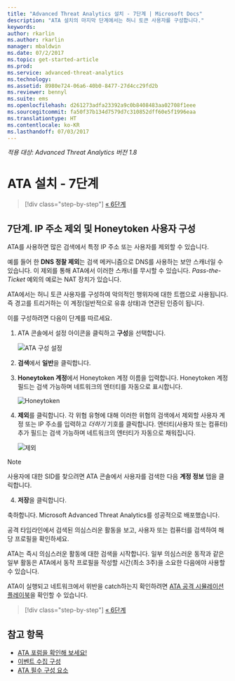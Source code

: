 ```yaml
---
title: "Advanced Threat Analytics 설치 - 7단계 | Microsoft Docs"
description: "ATA 설치의 마지막 단계에서는 허니 토큰 사용자를 구성합니다."
keywords: 
author: rkarlin
ms.author: rkarlin
manager: mbaldwin
ms.date: 07/2/2017
ms.topic: get-started-article
ms.prod: 
ms.service: advanced-threat-analytics
ms.technology: 
ms.assetid: 8980e724-06a6-40b0-8477-27d4cc29fd2b
ms.reviewer: bennyl
ms.suite: ems
ms.openlocfilehash: d261273adfa23392a9c0b8408483aa02708f1eee
ms.sourcegitcommit: fa50f37b134d7579d7c310852dff60e5f1996eaa
ms.translationtype: HT
ms.contentlocale: ko-KR
ms.lasthandoff: 07/03/2017
---
```

*적용 대상: Advanced Threat Analytics 버전 1.8*



# ATA 설치 - 7단계
<a id="install-ata---step-7" class="xliff"></a>

>[!div class="step-by-step"]
[« 6단계](install-ata-step6.md)

## 7단계. IP 주소 제외 및 Honeytoken 사용자 구성
<a id="step-7-configure-ip-address-exclusions-and-honeytoken-user" class="xliff"></a>
ATA를 사용하면 많은 검색에서 특정 IP 주소 또는 사용자를 제외할 수 있습니다. 

예를 들어 한 **DNS 정찰 제외**는 검색 메커니즘으로 DNS를 사용하는 보안 스캐너일 수 있습니다. 이 제외를 통해 ATA에서 이러한 스캐너를 무시할 수 있습니다. *Pass-the-Ticket* 예외의 예로는 NAT 장치가 있습니다.    

ATA에서는 허니 토큰 사용자를 구성하여 악의적인 행위자에 대한 트랩으로 사용됩니다. 즉 경고를 트리거하는 이 계정(일반적으로 유휴 상태)과 연관된 인증이 됩니다.

이를 구성하려면 다음이 단계를 따르세요.

1.  ATA 콘솔에서 설정 아이콘을 클릭하고 **구성**을 선택합니다.

    ![ATA 구성 설정](media/ATA-config-icon.png)

2.  **검색**에서 **일반**을 클릭합니다.

2. **Honeytoken 계정**에서 Honeytoken 계정 이름을 입력합니다. Honeytoken 계정 필드는 검색 가능하며 네트워크의 엔터티를 자동으로 표시합니다.

   ![Honeytoken](media/honeytoken.png)

3. **제외**를 클릭합니다. 각 위협 유형에 대해 이러한 위협의 검색에서 제외할 사용자 계정 또는 IP 주소를 입력하고 *더하기* 기호를 클릭합니다. 엔터티(사용자 또는 컴퓨터) 추가 필드는 검색 가능하며 네트워크의 엔터티가 자동으로 채워집니다.

   ![제외](media/exclusions.png)


  > [!NOTE]
  > 사용자에 대한 SID를 찾으려면 ATA 콘솔에서 사용자를 검색한 다음 **계정 정보** 탭을 클릭합니다. 

4.  **저장**을 클릭합니다.


축하합니다. Microsoft Advanced Threat Analytics를 성공적으로 배포했습니다.

공격 타임라인에서 검색된 의심스러운 활동을 보고, 사용자 또는 컴퓨터를 검색하여 해당 프로필을 확인하세요.

ATA는 즉시 의심스러운 활동에 대한 검색을 시작합니다. 일부 의심스러운 동작과 같은 일부 활동은 ATA에서 동작 프로필을 작성할 시간(최소 3주)을 소요한 다음에야 사용할 수 있습니다.

ATA이 실행되고 네트워크에서 위반을 catch하는지 확인하려면 [ATA 공격 시뮬레이션 플레이북](https://docs.microsoft.com/enterprise-mobility-security/solutions/ata-attack-simulation-playbook)을 확인할 수 있습니다.


>[!div class="step-by-step"]
[« 6단계](install-ata-step6.md)


## 참고 항목
<a id="see-also" class="xliff"></a>

- [ATA 포럼을 확인해 보세요!](https://social.technet.microsoft.com/Forums/security/home?forum=mata)
- [이벤트 수집 구성](configure-event-collection.md)
- [ATA 필수 구성 요소](ata-prerequisites.md)

